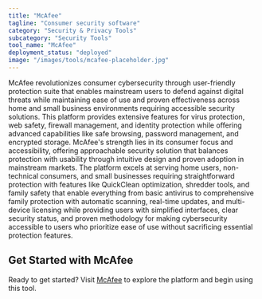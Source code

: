 ```yaml
---
title: "McAfee"
tagline: "Consumer security software"
category: "Security & Privacy Tools"
subcategory: "Security Tools"
tool_name: "McAfee"
deployment_status: "deployed"
image: "/images/tools/mcafee-placeholder.jpg"
---
```

McAfee revolutionizes consumer cybersecurity through user-friendly protection suite that enables mainstream users to defend against digital threats while maintaining ease of use and proven effectiveness across home and small business environments requiring accessible security solutions. This platform provides extensive features for virus protection, web safety, firewall management, and identity protection while offering advanced capabilities like safe browsing, password management, and encrypted storage. McAfee's strength lies in its consumer focus and accessibility, offering approachable security solution that balances protection with usability through intuitive design and proven adoption in mainstream markets. The platform excels at serving home users, non-technical consumers, and small businesses requiring straightforward protection with features like QuickClean optimization, shredder tools, and family safety that enable everything from basic antivirus to comprehensive family protection with automatic scanning, real-time updates, and multi-device licensing while providing users with simplified interfaces, clear security status, and proven methodology for making cybersecurity accessible to users who prioritize ease of use without sacrificing essential protection features.
## Get Started with McAfee

Ready to get started? Visit [McAfee](https://mcafee.com) to explore the platform and begin using this tool.
